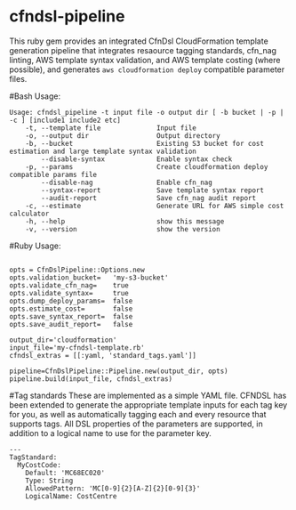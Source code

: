 cfndsl-pipeline
===
This ruby gem provides an integrated CfnDsl CloudFormation template generation pipeline that integrates resaource tagging standards, cfn_nag linting, AWS template syntax validation, and AWS template costing (where possible), and generates `aws cloudformation deploy` compatible parameter files.

#Bash Usage:
```
Usage: cfndsl_pipeline -t input file -o output dir [ -b bucket | -p | -c ] [include1 include2 etc]
    -t, --template file              Input file
    -o, --output dir                 Output directory
    -b, --bucket                     Existing S3 bucket for cost estimation and large template syntax validation
        --disable-syntax             Enable syntax check
    -p, --params                     Create cloudformation deploy compatible params file
        --disable-nag                Enable cfn_nag 
        --syntax-report              Save template syntax report
        --audit-report               Save cfn_nag audit report
    -c, --estimate                   Generate URL for AWS simple cost calculator
    -h, --help                       show this message
    -v, --version                    show the version

```

#Ruby Usage:
```require 'cfndsl-pipeline'

opts = CfnDslPipeline::Options.new
opts.validation_bucket=   'my-s3-bucket'
opts.validate_cfn_nag=    true
opts.validate_syntax=     true
opts.dump_deploy_params=  false
opts.estimate_cost=       false
opts.save_syntax_report=  false
opts.save_audit_report=   false

output_dir='cloudformation'
input_file='my-cfndsl-template.rb'
cfndsl_extras = [[:yaml, 'standard_tags.yaml']]

pipeline=CfnDslPipeline::Pipeline.new(output_dir, opts)
pipeline.build(input_file, cfndsl_extras)
```


#Tag standards
These are implemented as a simple YAML file. CFNDSL has been extended to generate the appropriate template inputs for each tag key for you, as well as automatically tagging each and every resource that supports tags. All DSL properties of the parameters are supported, in addition to a logical name to use for the parameter key.

```
---
TagStandard:
  MyCostCode:
    Default: 'MC68EC020'
    Type: String
    AllowedPattern: 'MC[0-9]{2}[A-Z]{2}[0-9]{3}'
    LogicalName: CostCentre
